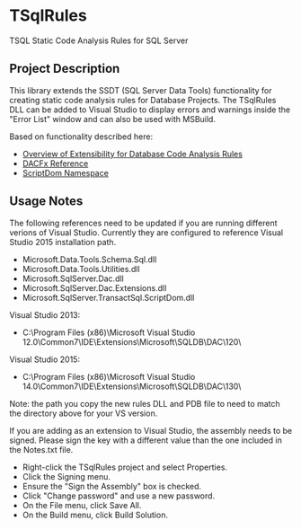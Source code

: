 # TSqlRules
TSQL Static Code Analysis Rules for SQL Server

## Project Description
This library extends the SSDT (SQL Server Data Tools) functionality for creating static code analysis rules for Database Projects.  The TSqlRules DLL can be added to Visual Studio to display errors and warnings inside the "Error List" window and can also be used with MSBuild.

Based on functionality described here:
* [Overview of Extensibility for Database Code Analysis Rules](https://msdn.microsoft.com/en-us/library/dn632173(v=vs.103).aspx)
* [DACFx Reference](https://msdn.microsoft.com/en-us/library/dn645454.aspx)
* [ScriptDom Namespace](https://technet.microsoft.com/en-us/library/microsoft.sqlserver.transactsql.scriptdom(v=sql.110).aspx)

## Usage Notes
The following references need to be updated if you are running different verions of Visual Studio.  Currently they are configured to reference Visual Studio 2015 installation path.
* Microsoft.Data.Tools.Schema.Sql.dll
* Microsoft.Data.Tools.Utilities.dll
* Microsoft.SqlServer.Dac.dll
* Microsoft.SqlServer.Dac.Extensions.dll
* Microsoft.SqlServer.TransactSql.ScriptDom.dll

Visual Studio 2013: 
* C:\Program Files (x86)\Microsoft Visual Studio 12.0\Common7\IDE\Extensions\Microsoft\SQLDB\DAC\120\

Visual Studio 2015:
* C:\Program Files (x86)\Microsoft Visual Studio 14.0\Common7\IDE\Extensions\Microsoft\SQLDB\DAC\130\

Note: the path you copy the new rules DLL and PDB file to need to match the directory above for your VS version.

If you are adding as an extension to Visual Studio, the assembly needs to be signed.  Please sign the key with a different value than the one included in the Notes.txt file.
* Right-click the TSqlRules project and select Properties.
* Click the Signing menu.
* Ensure the "Sign the Assembly" box is checked.
* Click "Change password" and use a new password.
* On the File menu, click Save All.
* On the Build menu, click Build Solution.
